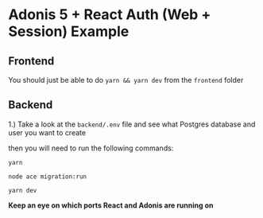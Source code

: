 # Adonis 5 + React Auth (Web + Session) Example

## Frontend

You should just be able to do `yarn && yarn dev` from the `frontend` folder

## Backend

1.) Take a look at the `backend/.env` file and see what Postgres database and user you want to create

then you will need to run the following commands:

`yarn`

`node ace migration:run`

`yarn dev`

**Keep an eye on which ports React and Adonis are running on**
